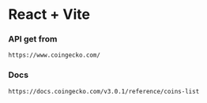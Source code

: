 # React + Vite

### API get from

```
https://www.coingecko.com/
```

### Docs

```
https://docs.coingecko.com/v3.0.1/reference/coins-list
```
